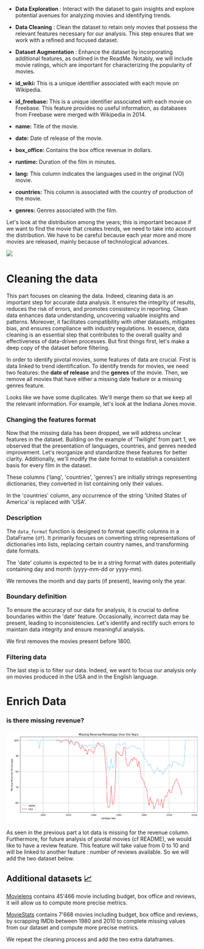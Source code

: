 - **Data Exploration** : Interact with the dataset to gain insights and explore potential avenues for analyzing movies and identifying trends.

- **Data Cleaning** : Clean the dataset to retain only movies that possess the relevant features necessary for our analysis. This step ensures that we work with a refined and focused dataset.

- **Dataset Augmentation** : Enhance the dataset by incorporating additional features, as outlined in the ReadMe. Notably, we will include movie ratings, which are important for characterizing the popularity of movies.


- **id_wiki:** This is a unique identifier associated with each movie on Wikipedia.

- **id_freebase:** This is a unique identifier associated with each movie on Freebase. This feature provides no useful information, as databases from Freebase were merged with Wikipedia in 2014.

- **name:** Title of the movie.

- **date:** Date of release of the movie.

- **box_office:** Contains the box office revenue in dollars.

- **runtime:** Duration of the film in minutes.

- **lang:** This column indicates the languages used in the original (VO) movie.

- **countries:** This column is associated with the country of production of the movie.

- **genres:** Genres associated with the film.

Let's look at the distribution among the years; this is important because if we want to find the movie that creates trends, we need to take into account the distribution. We have to be careful because each year more and more movies are released, mainly because of technological advances. 

<img src="data_graphs/release_years_world_vs_usa.png.png">


#  Cleaning the data

This part focuses on cleaning the data. Indeed, cleaning data is an important step for accurate data analysis. It ensures the integrity of results, reduces the risk of errors, and promotes consistency in reporting. Clean data enhances data understanding, uncovering valuable insights and patterns. Moreover, it facilitates compatibility with other datasets, mitigates bias, and ensures compliance with industry regulations. In essence, data cleaning is an essential step that contributes to the overall quality and effectiveness of data-driven processes. But first things first, let's make a deep copy of the dataset before filtering.

In order to identify pivotal movies, some features of data are crucial. First is data linked to trend identification. To identify trends for movies, we need two features: the **date of release** and the **genres** of the movie. Then, we remove all movies that have either a missing date feature or a missing genres feature.

Looks like we have some duplicates. We'll merge them so that we keep all the relevant information. For example, let's look at the Indiana Jones movie.

### Changing the features format

Now that the missing data has been dropped, we will address unclear features in the dataset. Building on the example of 'Twilight' from part 1, we observed that the presentation of languages, countries, and genres needed improvement. Let's reorganize and standardize these features for better clarity. Additionally, we'll modify the date format to establish a consistent basis for every film in the dataset.

These columns ('lang', 'countries', 'genres') are initially strings representing dictionaries, they converted in list containing only their values.

In the 'countries' column, any occurrence of the string 'United States of America' is replaced with 'USA'.

### Description
The `data_format` function is designed to format specific columns in a DataFrame (`df`). It primarily focuses on converting string representations of dictionaries into lists, replacing certain country names, and transforming date formats.

The 'date' column is expected to be in a string format with dates potentially containing day and month (yyyy-mm-dd or yyyy-mm).

We removes the month and day parts (if present), leaving only the year. 

### Boundary definition

To ensure the accuracy of our data for analysis, it is crucial to define boundaries within the 'date' feature. Occasionally, incorrect data may be present, leading to inconsistencies. Let's identify and rectify such errors to maintain data integrity and ensure meaningful analysis.

We first removes the movies present before 1800. 

### Filtering data

The last step is to filter our data. Indeed, we want to focus our analysis only on movies produced in the USA and in the English language.

#  Enrich Data

### is there missing revenue? 

<img src="data_graphs/missing_revenue_over_the_years.png" >

As seen in the previous part a lot data is missing for the revenue column. Furthermore, for future analysis of pivotal movies (cf README), we would like to have a review feature. This feature will take value from 0 to 10 and will be linked to another feature : number of reviews available. So we will add the two dataset below. 


## Additional datasets 📈
[Movielens](https://grouplens.org/datasets/movielens/) contains 45'466 movie including budget, box office and reviews, it will allow us to compute more precise metrics.

[MovieStats](https://github.com/danielgrijalva/movie-stats) contains 7'668 movies including budget, box office and reviews, by scrapping IMDb between 1980 and 2010 to complete missing values from our dataset and compute more precise metrics.

We repeat the cleaning process and add the two extra dataframes. 